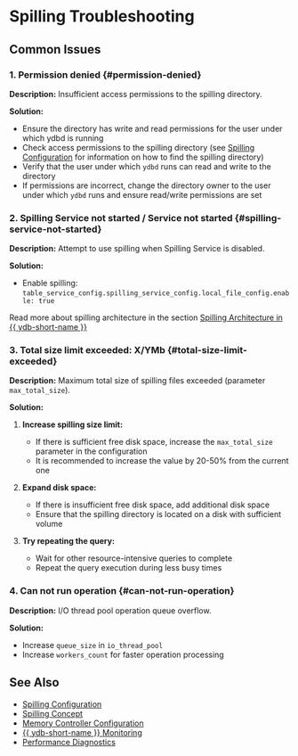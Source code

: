 # Spilling Troubleshooting

## Common Issues

### 1. Permission denied {#permission-denied}

**Description:** Insufficient access permissions to the spilling directory.

**Solution:**

- Ensure the directory has write and read permissions for the user under which ydbd is running
- Check access permissions to the spilling directory (see [Spilling Configuration](../reference/configuration/spilling.md#root) for information on how to find the spilling directory)
- Verify that the user under which `ydbd` runs can read and write to the directory
- If permissions are incorrect, change the directory owner to the user under which `ydbd` runs and ensure read/write permissions are set

### 2. Spilling Service not started / Service not started {#spilling-service-not-started}

**Description:** Attempt to use spilling when Spilling Service is disabled.

**Solution:**

- Enable spilling: `table_service_config.spilling_service_config.local_file_config.enable: true`

Read more about spilling architecture in the section [Spilling Architecture in {{ ydb-short-name }}](../concepts/spilling.md#spilling-architecture-in-ydb)

### 3. Total size limit exceeded: X/YMb {#total-size-limit-exceeded}

**Description:** Maximum total size of spilling files exceeded (parameter `max_total_size`).

**Solution:**

1. **Increase spilling size limit:**
   - If there is sufficient free disk space, increase the `max_total_size` parameter in the configuration
   - It is recommended to increase the value by 20-50% from the current one

2. **Expand disk space:**
   - If there is insufficient free disk space, add additional disk space
   - Ensure that the spilling directory is located on a disk with sufficient volume

3. **Try repeating the query:**
   - Wait for other resource-intensive queries to complete
   - Repeat the query execution during less busy times

### 4. Can not run operation {#can-not-run-operation}

**Description:** I/O thread pool operation queue overflow.

**Solution:**

- Increase `queue_size` in `io_thread_pool`
- Increase `workers_count` for faster operation processing

## See Also

- [Spilling Configuration](../reference/configuration/spilling.md)
- [Spilling Concept](../concepts/spilling.md)
- [Memory Controller Configuration](../reference/configuration/index.html#memory-controller)
- [{{ ydb-short-name }} Monitoring](../devops/observability/monitoring.md)
- [Performance Diagnostics](performance/index.md)
